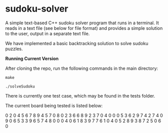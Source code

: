 # sudoku-solver

A simple text-based C++ sudoku solver program that runs in a terminal. It reads in a text file
(see below for file format) and provides a simple solution to the user, output in a separate
text file.

We have implemented a basic backtracking solution to solve sudoku puzzles.

**Running Current Version**

After cloning the repo, run the following commands in the main directory:

```
make

./solveSudoku

```

There is currently one test case, which may be found in the tests folder.


The current board being tested is listed below:

0 2 0 4 5 6 7 8 9
4 5 7 0 8 0 2 3 6
6 8 9 2 3 7 0 4 0
0 0 5 3 6 2 9 7 4
2 7 4 0 9 0 6 5 3
3 9 6 5 7 4 8 0 0
0 4 0 6 1 8 3 9 7
7 6 1 0 4 0 5 2 8
9 3 8 7 2 5 0 6 0
